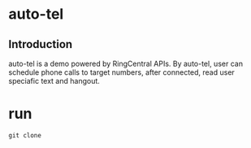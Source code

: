 # auto-tel

## Introduction

auto-tel is a demo powered by RingCentral APIs. By auto-tel, user can schedule phone calls to target numbers, after connected, read user speciafic text and hangout.

# run
```
git clone
